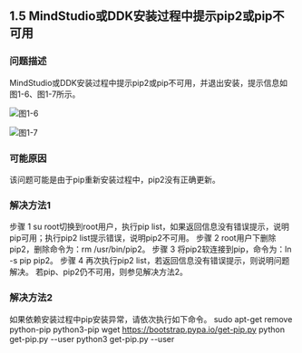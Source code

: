 ## 1.5 MindStudio或DDK安装过程中提示pip2或pip不可用
### 问题描述
MindStudio或DDK安装过程中提示pip2或pip不可用，并退出安装，提示信息如图1-6、图1-7所示。

![图1-6](https://gitee.com/Atlas200DK/FAQ/raw/master/part1/img/1-6.jpg)

![图1-7](https://gitee.com/Atlas200DK/FAQ/raw/master/part1/img/1-7.jpg)

### 可能原因
该问题可能是由于pip重新安装过程中，pip2没有正确更新。
### 解决方法1
步骤 1 su root切换到root用户，执行pip list，如果返回信息没有错误提示，说明pip可用；执行pip2 list提示错误，说明pip2不可用。
步骤 2 root用户下删除pip2，删除命令为：rm /usr/bin/pip2。
步骤 3 将pip2软连接到pip，命令为：ln -s pip pip2。
步骤 4 再次执行pip2 list，若返回信息没有错误提示，则说明问题解决。
若pip、pip2仍不可用，则参见解决方法2。
### 解决方法2
如果依赖安装过程中pip安装异常，请依次执行如下命令。
sudo apt-get remove python-pip python3-pip 
wget https://bootstrap.pypa.io/get-pip.py 
python get-pip.py --user 
python3 get-pip.py  --user
